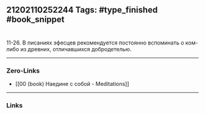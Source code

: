 21202110252244
Tags: #type_finished #book_snippet 
---
# 

 11-26. В писаниях эфесцев рекомендуется постоянно вспоминать о ком-либо из древних, отличавшихся добродетелью. 

---
### Zero-Links
 - [[00 (book) Наедине с собой - Meditations]]
---
### Links
